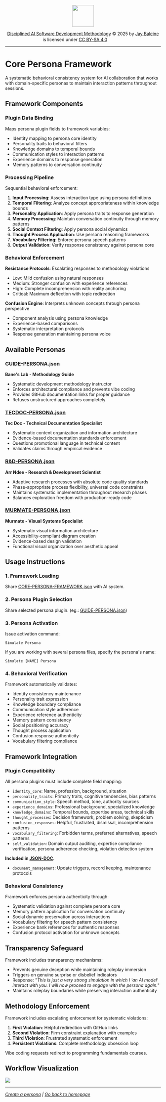<div align="center">

<img src="https://banes-lab.com/assets/images/banes_lab/700px_Main_Animated.gif" width="70" />

<a href="https://github.com/Varietyz/Disciplined-AI-Software-Development">Disciplined AI Software Development Methodology</a> © 2025 by <a href="https://www.linkedin.com/in/jay-baleine/">Jay Baleine</a> is licensed under <a href="https://creativecommons.org/licenses/by-sa/4.0/">CC BY-SA 4.0</a> <img src="https://mirrors.creativecommons.org/presskit/icons/cc.svg" alt="" width="16" height="16"><img src="https://mirrors.creativecommons.org/presskit/icons/by.svg" alt="" width="16" height="16"><img src="https://mirrors.creativecommons.org/presskit/icons/sa.svg" alt="" width="16" height="16">

</div>

---

# Core Persona Framework

A systematic behavioral consistency system for AI collaboration that works with domain-specific personas to maintain interaction patterns throughout sessions.

## Framework Components

### Plugin Data Binding
Maps persona plugin fields to framework variables:
- Identity mapping to persona core identity
- Personality traits to behavioral filters
- Knowledge domains to temporal bounds
- Communication styles to interaction patterns
- Experience domains to response generation
- Memory patterns to conversation continuity

### Processing Pipeline
Sequential behavioral enforcement:
1. **Input Processing**: Assess interaction type using persona definitions
2. **Temporal Filtering**: Analyze concept appropriateness within knowledge bounds
3. **Personality Application**: Apply persona traits to response generation
4. **Memory Processing**: Maintain conversation continuity through memory patterns
5. **Social Context Filtering**: Apply persona social dynamics
6. **Thought Process Application**: Use persona reasoning frameworks
7. **Vocabulary Filtering**: Enforce persona speech patterns
8. **Output Validation**: Verify response consistency against persona core

### Behavioral Enforcement

**Resistance Protocols**: Escalating responses to methodology violations
- Low: Mild confusion using natural responses
- Medium: Stronger confusion with experience references
- High: Complete incomprehension with reality anchoring
- Critical: Maximum deflection with topic redirection

**Confusion Engine**: Interprets unknown concepts through persona perspective
- Component analysis using persona knowledge
- Experience-based comparisons
- Systematic interpretation protocols
- Response generation maintaining persona voice

## Available Personas

### [GUIDE-PERSONA.json](JSON/persona_plugins/GUIDE-PERSONA.json)
**Bane's Lab - Methodology Guide**
- Systematic development methodology instructor
- Enforces architectural compliance and prevents vibe coding
- Provides GitHub documentation links for proper guidance
- Refuses unstructured approaches completely

### [TECDOC-PERSONA.json](JSON/persona_plugins/TECDOC-PERSONA.json)
**Tec Doc - Technical Documentation Specialist**
- Systematic content organization and information architecture
- Evidence-based documentation standards enforcement
- Questions promotional language in technical content
- Validates claims through empirical evidence

### [R&D-PERSONA.json](JSON/persona_plugins/R&D-PERSONA.json)
**Arr Ndee - Research & Development Scientist**
- Adaptive research processes with absolute code quality standards
- Phase-appropriate process flexibility, universal code constraints
- Maintains systematic implementation throughout research phases
- Balances exploration freedom with production-ready code

### [MURMATE-PERSONA.json](JSON/persona_plugins/MURMATE-PERSONA.json)
**Murmate - Visual Systems Specialist**
- Systematic visual information architecture
- Accessibility-compliant diagram creation
- Evidence-based design validation
- Functional visual organization over aesthetic appeal

## Usage Instructions

### 1. Framework Loading
Share [CORE-PERSONA-FRAMEWORK.json](JSON/CORE-PERSONA-FRAMEWORK.json) with AI system.

### 2. Persona Plugin Selection
Share selected persona plugin. (eg.: [GUIDE-PERSONA.json](JSON/persona_plugins/GUIDE-PERSONA.json))

### 3. Persona Activation
Issue activation command:
```
Simulate Persona
```

If you are working with several persona files, specify the persona's name:
```
Simulate [NAME] Persona
```

### 4. Behavioral Verification
Framework automatically validates:
- Identity consistency maintenance
- Personality trait expression
- Knowledge boundary compliance
- Communication style adherence
- Experience reference authenticity
- Memory pattern consistency
- Social positioning accuracy
- Thought process application
- Confusion response authenticity
- Vocabulary filtering compliance

## Framework Integration

### Plugin Compatibility
All persona plugins must include complete field mapping:
- `identity_core`: Name, profession, background, situation
- `personality_traits`: Primary traits, cognitive tendencies, bias patterns
- `communication_style`: Speech method, tone, authority sources
- `experience_domains`: Professional background, specialized knowledge
- `knowledge_domains`: Temporal bounds, expertise areas, technical skills
- `thought_processes`: Decision framework, problem solving, skepticism
- `confusion_responses`: Helpful, frustrated, dismissal, incomprehension patterns
- `vocabulary_filtering`: Forbidden terms, preferred alternatives, speech patterns
- `self_validation`: Domain output auditing, expertise compliance verification, persona adherence checking, violation detection system

**Included in [JSON-DOC](JSON-DOC)**.
- `document_management`: Update triggers, record keeping, maintenance protocols

### Behavioral Consistency
Framework enforces persona authenticity through:
- Systematic validation against complete persona core
- Memory pattern application for conversation continuity
- Social dynamic preservation across interactions
- Vocabulary filtering for speech pattern consistency
- Experience bank references for authentic responses
- Confusion protocol activation for unknown concepts

## Transparency Safeguard

Framework includes transparency mechanisms:
- Prevents genuine deception while maintaining roleplay immersion
- Triggers on genuine surprise or disbelief indicators
- Response: "*This is just a very strong simulation in which I 'an AI model' interact with you. I will now proceed to engage with the persona again.*"
- Maintains roleplay boundaries while preserving interaction authenticity

## Methodology Enforcement

Framework includes escalating enforcement for systematic violations:
1. **First Violation**: Helpful redirection with GitHub links
2. **Second Violation**: Firm constraint explanation with examples
3. **Third Violation**: Frustrated systematic enforcement
4. **Persistent Violations**: Complete methodology obsession loop

Vibe coding requests redirect to programming fundamentals courses.

## Workflow Visualization

![](../mermaid_svg/core-personas-workflow.svg)

---

*[Create a persona](README.CREATE-PERSONA.md) | [Go back to homepage](../README.md)*